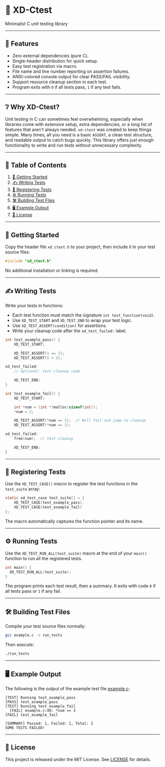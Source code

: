 # 🧪 XD-Ctest

Minimalist C unit testing library

---

## 🌟 Features

* Zero external dependencies (pure C).
* Single-header distribution for quick setup.
* Easy test registration via macro.
* File name and line number reporting on assertion failures.
* ANSI-colored console output for clear PASS/FAIL visibility.
* Support resource cleanup section in each test.
* Program exits with `0` if all tests pass, `1` if any test fails.

---

## ❔ Why XD-Ctest?

Unit testing in C can sometimes feel overwhelming, especially when libraries come with extensive setup, extra dependencies, or a long list of features that aren't always needed. `xd-ctest` was created to keep things simple. Many times, all you need is a basic `ASSERT`, a clean test structure, and readable output to catch bugs quickly. This library offers just enough functionality to write and run tests without unnecessary complexity.

---

## 📑 Table of Contents

1. [🚀 Getting Started](#getting-started)
2. [✍️ Writing Tests](#writing-tests)
3. [🧾 Registering Tests](#registering-tests)
4. [⚙️ Running Tests](#running-tests)
5. [🛠️ Building Test Files](#building-test-files)
6. [🖥️ Example Output](#example-output)
7. [📜 License](#license)

---

## 🚀 Getting Started<a name="getting-started"></a>

Copy the header file `xd_ctest.h` to your project, then include it in your test source files:

```c
#include "xd_ctest.h"
```

No additional installation or linking is required.

---

## ✍️ Writing Tests<a name="writing-tests"></a>

Write your tests in functions:
* Each test function must match the signature `int test_function(void)`.
* Use `XD_TEST_START` and `XD_TEST_END` to wrap your test logic.
* Use `XD_TEST_ASSERT(condition)` for assertions.
* Write your cleanup code after the `xd_test_failed:` label.

```c
int test_example_pass() {
    XD_TEST_START;

    XD_TEST_ASSERT(1 == 1);
    XD_TEST_ASSERT(5 > 3);

xd_test_failed:
    // Optional: test cleanup code

    XD_TEST_END;
}

int test_example_fail() {
    XD_TEST_START;

    int *num = (int *)malloc(sizeof(int));
    *num = 2;

    XD_TEST_ASSERT(*num == 3);  // Will fail and jump to cleanup
    XD_TEST_ASSERT(*num == 2);

xd_test_failed:
    free(num);  // test cleanup

    XD_TEST_END;
}
```

---

## 🧾 Registering Tests<a name="registering-tests"></a>

Use the `XD_TEST_CASE()` macro to register the test functions in the `test_suite` array:

```c
static xd_test_case test_suite[] = {
    XD_TEST_CASE(test_example_pass),
    XD_TEST_CASE(test_example_fail)
};
```

The macro automatically captures the function pointer and its name.

---

## ⚙️ Running Tests<a name="running-tests"></a>

Use the `XD_TEST_RUN_ALL(test_suite)` macro at the end of your `main()` function to run all the registered tests.

```c
int main() {
  XD_TEST_RUN_ALL(test_suite);
}
```
The program prints each test result, then a summary.
It exits with code `0` if all tests pass or `1` if any fail.

---

## 🛠️ Building Test Files<a name="building-test-files"></a>

Compile your test source files normally:

```bash
gcc example.c -o run_tests
```

Then execute:

```bash
./run_tests
```

---

## 🖥️ Example Output<a name="example-output"></a>

The following is the output of the example test file [example.c](example.c):

```text
[TEST] Running test_example_pass
[PASS] test_example_pass
[TEST] Running test_example_fail
  [FAIL] example.c:40: *num == 3
[FAIL] test_example_fail

[SUMMARY] Passed: 1, Failed: 1, Total: 2
SOME TESTS FAILED!
```

---

## 📜 License<a name="license"></a>

This project is released under the MIT License. See [LICENSE](LICENSE) for details.
